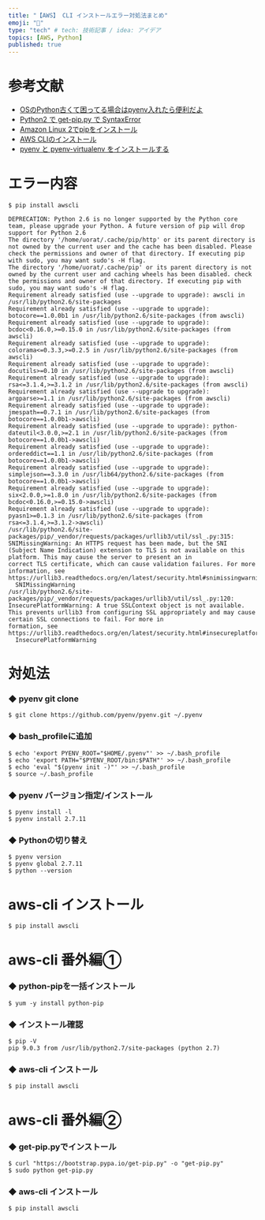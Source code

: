 ```yaml
---
title: "【AWS】 CLI インストールエラー対処法まとめ"
emoji: "💭"
type: "tech" # tech: 技術記事 / idea: アイデア
topics: [AWS, Python]
published: true
---
```

# 参考文献

- [OSのPython古くて困ってる場合はpyenv入れたら便利だよ](http://uorat.hatenablog.com/entry/2016/02/03/131534)
- [Python2 で get-pip.py で SyntaxError](https://qiita.com/Gro/items/34506dda61d0870c24f6)
- [Amazon Linux 2でpipをインストール](https://qiita.com/yuta_vamdemic/items/ba932c741cbc8e20d5ec)
- [AWS CLIのインストール](https://qiita.com/yuyj109/items/3163a84480da4c8f402c)
- [pyenv と pyenv-virtualenv をインストールする](https://qiita.com/shigechioyo/items/198211e84f8e0e9a5c18)

# エラー内容
```
$ pip install awscli

DEPRECATION: Python 2.6 is no longer supported by the Python core team, please upgrade your Python. A future version of pip will drop support for Python 2.6
The directory '/home/uorat/.cache/pip/http' or its parent directory is not owned by the current user and the cache has been disabled. Please check the permissions and owner of that directory. If executing pip with sudo, you may want sudo's -H flag.
The directory '/home/uorat/.cache/pip' or its parent directory is not owned by the current user and caching wheels has been disabled. check the permissions and owner of that directory. If executing pip with sudo, you may want sudo's -H flag.
Requirement already satisfied (use --upgrade to upgrade): awscli in /usr/lib/python2.6/site-packages
Requirement already satisfied (use --upgrade to upgrade): botocore==1.0.0b1 in /usr/lib/python2.6/site-packages (from awscli)
Requirement already satisfied (use --upgrade to upgrade): bcdoc<0.16.0,>=0.15.0 in /usr/lib/python2.6/site-packages (from awscli)
Requirement already satisfied (use --upgrade to upgrade): colorama<=0.3.3,>=0.2.5 in /usr/lib/python2.6/site-packages (from awscli)
Requirement already satisfied (use --upgrade to upgrade): docutils>=0.10 in /usr/lib/python2.6/site-packages (from awscli)
Requirement already satisfied (use --upgrade to upgrade): rsa<=3.1.4,>=3.1.2 in /usr/lib/python2.6/site-packages (from awscli)
Requirement already satisfied (use --upgrade to upgrade): argparse>=1.1 in /usr/lib/python2.6/site-packages (from awscli)
Requirement already satisfied (use --upgrade to upgrade): jmespath==0.7.1 in /usr/lib/python2.6/site-packages (from botocore==1.0.0b1->awscli)
Requirement already satisfied (use --upgrade to upgrade): python-dateutil<3.0.0,>=2.1 in /usr/lib/python2.6/site-packages (from botocore==1.0.0b1->awscli)
Requirement already satisfied (use --upgrade to upgrade): ordereddict==1.1 in /usr/lib/python2.6/site-packages (from botocore==1.0.0b1->awscli)
Requirement already satisfied (use --upgrade to upgrade): simplejson==3.3.0 in /usr/lib64/python2.6/site-packages (from botocore==1.0.0b1->awscli)
Requirement already satisfied (use --upgrade to upgrade): six<2.0.0,>=1.8.0 in /usr/lib/python2.6/site-packages (from bcdoc<0.16.0,>=0.15.0->awscli)
Requirement already satisfied (use --upgrade to upgrade): pyasn1>=0.1.3 in /usr/lib/python2.6/site-packages (from rsa<=3.1.4,>=3.1.2->awscli)
/usr/lib/python2.6/site-packages/pip/_vendor/requests/packages/urllib3/util/ssl_.py:315: SNIMissingWarning: An HTTPS request has been made, but the SNI (Subject Name Indication) extension to TLS is not available on this platform. This may cause the server to present an in
correct TLS certificate, which can cause validation failures. For more information, see https://urllib3.readthedocs.org/en/latest/security.html#snimissingwarning.
  SNIMissingWarning
/usr/lib/python2.6/site-packages/pip/_vendor/requests/packages/urllib3/util/ssl_.py:120: InsecurePlatformWarning: A true SSLContext object is not available. This prevents urllib3 from configuring SSL appropriately and may cause certain SSL connections to fail. For more in
formation, see https://urllib3.readthedocs.org/en/latest/security.html#insecureplatformwarning.
  InsecurePlatformWarning
```


# 対処法

### ◆ pyenv git clone
```
$ git clone https://github.com/pyenv/pyenv.git ~/.pyenv
```

### ◆ bash_profileに追加
```
$ echo 'export PYENV_ROOT="$HOME/.pyenv"' >> ~/.bash_profile
$ echo 'export PATH="$PYENV_ROOT/bin:$PATH"' >> ~/.bash_profile
$ echo 'eval "$(pyenv init -)"' >> ~/.bash_profile
$ source ~/.bash_profile
```

### ◆ pyenv バージョン指定/インストール
```
$ pyenv install -l
$ pyenv install 2.7.11
```

### ◆ Pythonの切り替え
```
$ pyenv version
$ pyenv global 2.7.11
$ python --version
```

# aws-cli インストール
```
$ pip install awscli
```


# aws-cli 番外編①

### ◆ python-pipを一括インストール
```
$ yum -y install python-pip
```

### ◆ インストール確認
```
$ pip -V
pip 9.0.3 from /usr/lib/python2.7/site-packages (python 2.7)
```

### ◆ aws-cli インストール
```
$ pip install awscli
```

# aws-cli 番外編②

### ◆ get-pip.pyでインストール
```
$ curl "https://bootstrap.pypa.io/get-pip.py" -o "get-pip.py"
$ sudo python get-pip.py
```

### ◆ aws-cli インストール
```
$ pip install awscli
```
